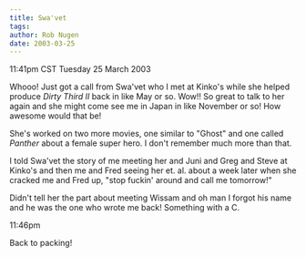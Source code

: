 ```yaml
---
title: Swa'vet
tags: 
author: Rob Nugen
date: 2003-03-25
---
```


<p class=date>11:41pm CST Tuesday 25 March 2003</p>

<p>Whooo!  Just got a call from Swa'vet who I met at Kinko's while she
helped produce <em>Dirty Third II</em> back in like May or so.  Wow!!
So great to talk to her again and she might come see me in Japan in
like November or so!  How awesome would that be!</p>

<p>She's worked on two more movies, one similar to "Ghost" and one
called <em>Panther</em> about a female super hero.  I don't remember
much more than that.</p>

<p>I told Swa'vet the story of me meeting her and Juni and Greg and
Steve at Kinko's and then me and Fred seeing her et. al. about a week
later when she cracked me and Fred up, "stop fuckin' around and call
me tomorrow!"</p>

<p>Didn't tell her the part about meeting Wissam and oh man I forgot
his name and he was the one who wrote me back!  Something with a C.</p>

<p class=date>11:46pm</p>

<p>Back to packing!</p>
